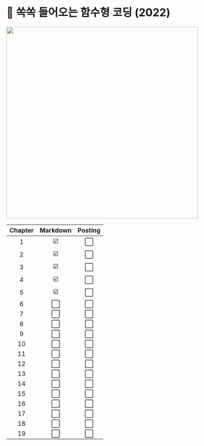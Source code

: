<h1> 📖 쏙쏙 들어오는 함수형 코딩 (2022) </h1>

<img src="https://image.yes24.com/goods/108748841/XL" height="500px"/>

| Chapter | Markdown | Posting |
| :-----: | :------: | :-----: |
|    1    |    ☑️    |   ⬜    |
|    2    |    ☑️    |   ⬜    |
|    3    |    ☑️    |   ⬜    |
|    4    |    ☑️    |   ⬜    |
|    5    |    ☑️    |   ⬜    |
|    6    |    ⬜    |   ⬜    |
|    7    |    ⬜    |   ⬜    |
|    8    |    ⬜    |   ⬜    |
|    9    |    ⬜    |   ⬜    |
|   10    |    ⬜    |   ⬜    |
|   11    |    ⬜    |   ⬜    |
|   12    |    ⬜    |   ⬜    |
|   13    |    ⬜    |   ⬜    |
|   14    |    ⬜    |   ⬜    |
|   15    |    ⬜    |   ⬜    |
|   16    |    ⬜    |   ⬜    |
|   17    |    ⬜    |   ⬜    |
|   18    |    ⬜    |   ⬜    |
|   19    |    ⬜    |   ⬜    |
